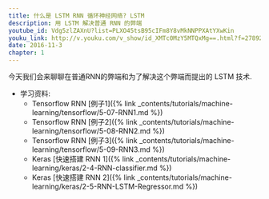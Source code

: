 ```yaml
---
title: 什么是 LSTM RNN 循环神经网络? LSTM
description: 用 LSTM 解决普通 RNN 的弊端
youtube_id: Vdg5zlZAXnU?list=PLXO45tsB95cIFm8Y8vMkNNPPXAtYXwKin
youku_link: http://v.youku.com/v_show/id_XMTc0MzY5MTQxMg==.html?f=27892935&o=1
date: 2016-11-3
chapter: 1
---
```

今天我们会来聊聊在普通RNN的弊端和为了解决这个弊端而提出的 LSTM 技术.

* 学习资料: 
  * Tensorflow RNN [例子1]({% link _contents/tutorials/machine-learning/tensorflow/5-07-RNN1.md %})
  * Tensorflow RNN [例子2]({% link _contents/tutorials/machine-learning/tensorflow/5-08-RNN2.md %})
  * Tensorflow RNN [例子3]({% link _contents/tutorials/machine-learning/tensorflow/5-09-RNN3.md %})
  * Keras [快速搭建 RNN 1]({% link _contents/tutorials/machine-learning/keras/2-4-RNN-classifier.md %})
  * Keras [快速搭建 RNN 2]({% link _contents/tutorials/machine-learning/keras/2-5-RNN-LSTM-Regressor.md %})
  